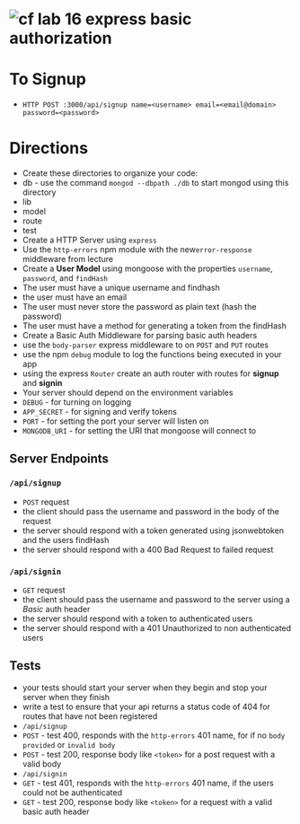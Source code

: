![cf](https://i.imgur.com/7v5ASc8.png) lab 16 express basic authorization
======

# To Signup
* `HTTP POST :3000/api/signup name=<username> email=<email@domain> password=<password>`

# Directions
* Create these directories to organize your code:
 * db - use the command `mongod --dbpath ./db` to start mongod using this directory
 * lib
 * model
 * route
 * test
* Create a HTTP Server using `express`
* Use the `http-errors` npm  module with the new`error-response` middleware from lecture
* Create a **User Model** using mongoose with the properties `username`, `password`, and `findHash`
 * The user must have a unique username and findhash
 * the user must have an email
 * The user must never store the password as plain text (hash the password)
 * The user must have a method for generating a token from the findHash
* Create a Basic Auth Middleware for parsing basic auth headers
* use the `body-parser` express middleware to on `POST` and `PUT` routes
* use the npm `debug` module to log the functions being executed in your app
* using the express `Router` create an auth router with routes for **signup** and **signin**
* Your server should depend on the environment variables
 * `DEBUG` - for turning on logging
 * `APP_SECRET` - for signing and verify tokens
 * `PORT` - for setting the port your server will listen on
 * `MONGODB_URI` - for setting the URI that mongoose will connect to

## Server Endpoints
### `/api/signup`
* `POST` request
 * the client should pass the username and password in the body of the request
 * the server should respond with a token generated using jsonwebtoken and the users findHash
 * the server should respond with a 400 Bad Request to failed request

### `/api/signin`
* `GET` request
 * the client should pass the username and password to the server using a _Basic_ auth header
 * the server should respond with a token to authenticated users
 * the server should respond with a 401 Unauthorized to non authenticated users

## Tests
* your tests should start your server when they begin and stop your server when they finish
* write a test to ensure that your api returns a status code of 404 for routes that have not been registered
* `/api/signup`
 * `POST` - test 400, responds with the `http-errors` 401 name, for if no `body provided` or `invalid body`
 * `POST` - test 200, response body like `<token>` for a post request with a valid body
* `/api/signin`
 * `GET` - test 401, responds with the `http-errors` 401 name, if the users could not be authenticated
 * `GET` - test 200, response body like `<token>` for a request with a valid basic auth header
